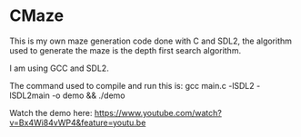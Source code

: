 # CMaze
This is my own maze generation code done with C and SDL2, the algorithm used to generate the maze is the depth first search algorithm.

I am using GCC and SDL2.

The command used to compile and run this is: gcc main.c -lSDL2 -lSDL2main -o demo && ./demo 

Watch the demo here: https://www.youtube.com/watch?v=Bx4Wi84vWP4&feature=youtu.be

